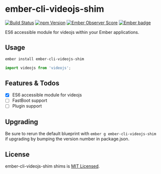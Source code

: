 # ember-cli-videojs-shim
[![Build Status](https://travis-ci.org/joshuairl/ember-cli-videojs-shim.svg?branch=master)](https://travis-ci.org/joshuairl/ember-cli-videojs-shim)
[![npm Version][npm-badge]][npm]
[![Ember Observer Score](http://emberobserver.com/badges/ember-cli-videojs-shim.svg)](http://emberobserver.com/addons/ember-cli-videojs-shim)
[![Ember badge][ember-badge]][embadge]

ES6 accessible module for videojs within your Ember applications.

## Usage

```bash
ember install ember-cli-videojs-shim
```

```js
import videojs from 'videojs';
```

## Features & Todos

- [x] ES6 accessible module for videojs
- [ ] FastBoot support
- [ ] Plugin support

## Upgrading

Be sure to rerun the default blueprint with `ember g ember-cli-videojs-shim` if upgrading by bumping the version number in package.json.

## License

ember-cli-videojs-shim shims is [MIT Licensed](https://github.com/joshuairl/ember-cli-videojs-shim/blob/master/LICENSE.md).

[embadge]: http://embadge.io/
[ember-badge]: http://embadge.io/v1/badge.svg?start=1.0.0
[npm]: https://www.npmjs.org/package/ember-cli-videojs-shim
[npm-badge]: https://img.shields.io/npm/v/ember-cli-videojs-shim.svg?style=flat-square
